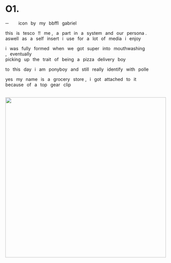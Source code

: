# O1.
─⠀⠀⠀icon⠀by⠀my⠀bbffl⠀gabriel


this⠀is⠀tesco⠀!!⠀me ,⠀a⠀part⠀in⠀a⠀system⠀and⠀our⠀persona .
<br>aswell⠀as⠀a⠀self⠀insert⠀i⠀use⠀for⠀a⠀lot⠀of⠀media⠀i⠀enjoy

i⠀was⠀fully⠀formed⠀when⠀we⠀got⠀super⠀into⠀mouthwashing ,⠀eventually
<br>picking⠀up⠀the⠀trait⠀of⠀being⠀a⠀pizza⠀delivery⠀boy

to⠀this⠀day⠀i⠀am⠀ponyboy⠀and⠀still⠀really⠀identify⠀with⠀polle

yes⠀my⠀name⠀is⠀a⠀grocery⠀store ,⠀i⠀got⠀attached⠀to⠀it
<br>because⠀of⠀a⠀top⠀gear⠀clip

<br><img src="https://64.media.tumblr.com/09dba4398a88b0112fb87f1f94d69126/20c89e0895618f1b-56/s1280x1920/c873124a62411b3cc5927db3ed48fe0b813b4056.pnj" height="500px">
